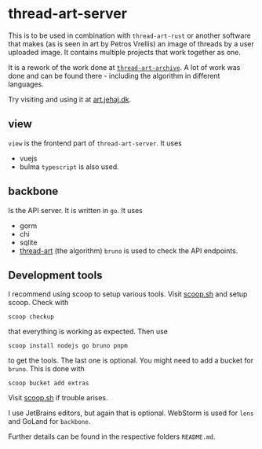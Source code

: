 # thread-art-server
This is to be used in combination with `thread-art-rust` or another software 
that makes (as is seen in art by Petros Vrellis) an image of threads by
a user uploaded image. It contains multiple projects that work together as one.

It is a rework of the work done at 
[`thread-art-archive`](https://github.com/jehaj/thread-art-archive). 
A lot of work was  done and can be found there - including the algorithm in 
different languages.

Try visiting and using it at [art.jehaj.dk](https://art.jehaj.dk).

## view
`view` is the frontend part of `thread-art-server`. It uses
- vuejs
- bulma
`typescript` is also used.

## backbone
Is the API server. It is written in `go`. It uses
- gorm
- chi
- sqlite
- [thread-art](https://github.com/jehaj/thread-art-rust) (the algorithm)
`bruno` is used to check the API endpoints.

## Development tools
I recommend using scoop to setup various tools. Visit 
[scoop.sh](https://scoop.sh) and setup scoop. Check with 
```
scoop checkup
```
that everything is working as expected. Then use
```
scoop install nodejs go bruno pnpm
```
to get the tools. The last one is optional. You might need to add a bucket for
`bruno`. This is done with
```
scoop bucket add extras
```
Visit [scoop.sh](https://scoop.sh) if trouble arises.


I use JetBrains editors, but again that is optional. WebStorm is used for 
`lens` and GoLand for `backbone`.

Further details can be found in the respective folders `README.md`.
